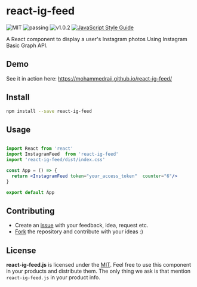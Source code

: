 # react-ig-feed

![MIT](https://img.shields.io/badge/license-MIT-green)
![passing](https://img.shields.io/badge/build-passing-green)
![v1.0.2](https://img.shields.io/badge/release-v1.0.2-blue)
[![JavaScript Style Guide](https://img.shields.io/badge/code_style-standard-brightgreen.svg)](https://standardjs.com)


A React component to display a user's Instagram photos Using Instagram Basic Graph API.

## Demo
See it in action here: https://mohammedraji.github.io/react-ig-feed/

## Install
```bash
npm install --save react-ig-feed
```

## Usage

```jsx

import React from 'react'
import InstagramFeed  from 'react-ig-feed'
import 'react-ig-feed/dist/index.css'

const App = () => {
  return <InstagramFeed token="your_access_token"  counter="6"/>  
}

export default App
```


## Contributing

* Create an [issue](https://github.com/MohammedRaji/react-ig-feed/issues/new) with your feedback, idea, request etc.
* [Fork](https://github.com/MohammedRaji/react-ig-feed/fork) the repository and contribute with your ideas :)


## License

**react-ig-feed.js** is licensed under the [MIT](LICENSE).  Feel free to use this component in your products and distribute them. The only thing we ask is that mention `react-ig-feed.js` in your product info.
